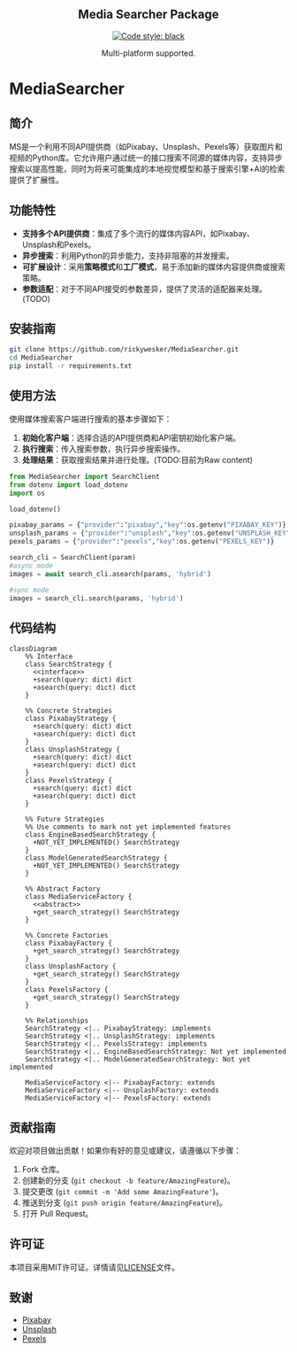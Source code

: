 <h2 align="center">Media Searcher Package</h2>

<p align="center">
<a href="https://github.com/psf/black"><img alt="Code style: black" src="https://img.shields.io/badge/code%20style-black-000000.svg"></a>
</p>
<p align="center">
  Multi-platform supported.
</p>



# MediaSearcher

## 简介

MS是一个利用不同API提供商（如Pixabay、Unsplash、Pexels等）获取图片和视频的Python库。它允许用户通过统一的接口搜索不同源的媒体内容，支持异步搜索以提高性能，同时为将来可能集成的本地视觉模型和基于搜索引擎+AI的检索提供了扩展性。

## 功能特性

- **支持多个API提供商**：集成了多个流行的媒体内容API，如Pixabay、Unsplash和Pexels。
- **异步搜索**：利用Python的异步能力，支持非阻塞的并发搜索。
- **可扩展设计**：采用**策略模式**和**工厂模式**，易于添加新的媒体内容提供商或搜索策略。
- **参数适配**：对于不同API接受的参数差异，提供了灵活的适配器来处理。(TODO)

## 安装指南

```bash
git clone https://github.com/rickywesker/MediaSearcher.git
cd MediaSearcher
pip install -r requirements.txt
```

## 使用方法

使用媒体搜索客户端进行搜索的基本步骤如下：

1. **初始化客户端**：选择合适的API提供商和API密钥初始化客户端。
2. **执行搜索**：传入搜索参数，执行异步搜索操作。
3. **处理结果**：获取搜索结果并进行处理。(TODO:目前为Raw content)

```python
from MediaSearcher import SearchClient
from dotenv import load_dotenv
import os

load_dotenv()

pixabay_params = {"provider":"pixabay","key":os.getenv("PIXABAY_KEY")}
unsplash_params = {"provider":"unsplash","key":os.getenv("UNSPLASH_KEY")}
pexels_params = {"provider":"pexels","key":os.getenv("PEXELS_KEY")}

search_cli = SearchClient(param)
#async mode
images = await search_cli.asearch(params, 'hybrid')

#sync mode
images = search_cli.search(params, 'hybrid')

```

## 代码结构

```mermaid
classDiagram
    %% Interface
    class SearchStrategy {
      <<interface>>
      +search(query: dict) dict
      +asearch(query: dict) dict
    }

    %% Concrete Strategies
    class PixabayStrategy {
      +search(query: dict) dict
      +asearch(query: dict) dict
    }
    class UnsplashStrategy {
      +search(query: dict) dict
      +asearch(query: dict) dict
    }
    class PexelsStrategy {
      +search(query: dict) dict
      +asearch(query: dict) dict
    }

    %% Future Strategies
    %% Use comments to mark not yet implemented features
    class EngineBasedSearchStrategy {
      +NOT_YET_IMPLEMENTED() SearchStrategy
    }
    class ModelGeneratedSearchStrategy {
      +NOT_YET_IMPLEMENTED() SearchStrategy
    }

    %% Abstract Factory
    class MediaServiceFactory {
      <<abstract>>
      +get_search_strategy() SearchStrategy
    }

    %% Concrete Factories
    class PixabayFactory {
      +get_search_strategy() SearchStrategy
    }
    class UnsplashFactory {
      +get_search_strategy() SearchStrategy
    }
    class PexelsFactory {
      +get_search_strategy() SearchStrategy
    }

    %% Relationships
    SearchStrategy <|.. PixabayStrategy: implements
    SearchStrategy <|.. UnsplashStrategy: implements
    SearchStrategy <|.. PexelsStrategy: implements
    SearchStrategy <|.. EngineBasedSearchStrategy: Not yet implemented
    SearchStrategy <|.. ModelGeneratedSearchStrategy: Not yet implemented

    MediaServiceFactory <|-- PixabayFactory: extends
    MediaServiceFactory <|-- UnsplashFactory: extends
    MediaServiceFactory <|-- PexelsFactory: extends

```





## 贡献指南

欢迎对项目做出贡献！如果你有好的意见或建议，请遵循以下步骤：

1. Fork 仓库。
2. 创建新的分支 (`git checkout -b feature/AmazingFeature`)。
3. 提交更改 (`git commit -m 'Add some AmazingFeature'`)。
4. 推送到分支 (`git push origin feature/AmazingFeature`)。
5. 打开 Pull Request。

## 许可证

本项目采用MIT许可证。详情请见[LICENSE](LICENSE)文件。

## 致谢

- [Pixabay](https://pixabay.com/)
- [Unsplash](https://unsplash.com/)
- [Pexels](https://www.pexels.com/)

